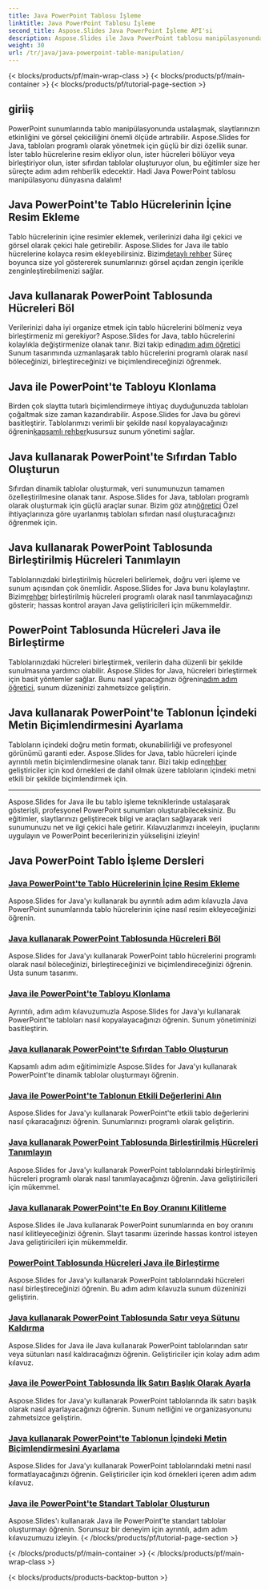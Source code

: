 ```yaml
---
title: Java PowerPoint Tablosu İşleme
linktitle: Java PowerPoint Tablosu İşleme
second_title: Aspose.Slides Java PowerPoint İşleme API'si
description: Aspose.Slides ile Java PowerPoint tablosu manipülasyonunda ustalaşın. Ayrıntılı adım adım eğitimlerimiz aracılığıyla resim eklemeyi, hücreleri bölmeyi, tablolar oluşturmayı ve daha fazlasını öğrenin.
weight: 30
url: /tr/java/java-powerpoint-table-manipulation/
---
```


{< blocks/products/pf/main-wrap-class >}
{< blocks/products/pf/main-container >}
{< blocks/products/pf/tutorial-page-section >}

## giriiş

PowerPoint sunumlarında tablo manipülasyonunda ustalaşmak, slaytlarınızın etkinliğini ve görsel çekiciliğini önemli ölçüde artırabilir. Aspose.Slides for Java, tabloları programlı olarak yönetmek için güçlü bir dizi özellik sunar. İster tablo hücrelerine resim ekliyor olun, ister hücreleri bölüyor veya birleştiriyor olun, ister sıfırdan tablolar oluşturuyor olun, bu eğitimler size her süreçte adım adım rehberlik edecektir. Hadi Java PowerPoint tablosu manipülasyonu dünyasına dalalım!

## Java PowerPoint'te Tablo Hücrelerinin İçine Resim Ekleme
Tablo hücrelerinin içine resimler eklemek, verilerinizi daha ilgi çekici ve görsel olarak çekici hale getirebilir. Aspose.Slides for Java ile tablo hücrelerine kolayca resim ekleyebilirsiniz. Bizim[detaylı rehber](./add-image-inside-table-cells-java-powerpoint/) Süreç boyunca size yol göstererek sunumlarınızı görsel açıdan zengin içerikle zenginleştirebilmenizi sağlar.

## Java kullanarak PowerPoint Tablosunda Hücreleri Böl
 Verilerinizi daha iyi organize etmek için tablo hücrelerini bölmeniz veya birleştirmeniz mi gerekiyor? Aspose.Slides for Java, tablo hücrelerini kolaylıkla değiştirmenize olanak tanır. Bizi takip edin[adım adım öğretici](./split-cells-powerpoint-table-java/) Sunum tasarımında uzmanlaşarak tablo hücrelerini programlı olarak nasıl böleceğinizi, birleştireceğinizi ve biçimlendireceğinizi öğrenmek.

## Java ile PowerPoint'te Tabloyu Klonlama
 Birden çok slaytta tutarlı biçimlendirmeye ihtiyaç duyduğunuzda tabloları çoğaltmak size zaman kazandırabilir. Aspose.Slides for Java bu görevi basitleştirir. Tablolarımızı verimli bir şekilde nasıl kopyalayacağınızı öğrenin[kapsamlı rehber](./clone-table-powerpoint-java/)kusursuz sunum yönetimi sağlar.

## Java kullanarak PowerPoint'te Sıfırdan Tablo Oluşturun
Sıfırdan dinamik tablolar oluşturmak, veri sunumunuzun tamamen özelleştirilmesine olanak tanır. Aspose.Slides for Java, tabloları programlı olarak oluşturmak için güçlü araçlar sunar. Bizim göz atın[öğretici](./create-table-from-scratch-powerpoint-java/) Özel ihtiyaçlarınıza göre uyarlanmış tabloları sıfırdan nasıl oluşturacağınızı öğrenmek için.

## Java kullanarak PowerPoint Tablosunda Birleştirilmiş Hücreleri Tanımlayın
 Tablolarınızdaki birleştirilmiş hücreleri belirlemek, doğru veri işleme ve sunum açısından çok önemlidir. Aspose.Slides for Java bunu kolaylaştırır. Bizim[rehber](./identify-merged-cells-powerpoint-table-java/) birleştirilmiş hücreleri programlı olarak nasıl tanımlayacağınızı gösterir; hassas kontrol arayan Java geliştiricileri için mükemmeldir.

## PowerPoint Tablosunda Hücreleri Java ile Birleştirme
 Tablolarınızdaki hücreleri birleştirmek, verilerin daha düzenli bir şekilde sunulmasına yardımcı olabilir. Aspose.Slides for Java, hücreleri birleştirmek için basit yöntemler sağlar. Bunu nasıl yapacağınızı öğrenin[adım adım öğretici](./merge-cells-powerpoint-table-java/), sunum düzeninizi zahmetsizce geliştirin.

## Java kullanarak PowerPoint'te Tablonun İçindeki Metin Biçimlendirmesini Ayarlama
Tabloların içindeki doğru metin formatı, okunabilirliği ve profesyonel görünümü garanti eder. Aspose.Slides for Java, tablo hücreleri içinde ayrıntılı metin biçimlendirmesine olanak tanır. Bizi takip edin[rehber](./set-text-formatting-inside-table-powerpoint-java/) geliştiriciler için kod örnekleri de dahil olmak üzere tabloların içindeki metni etkili bir şekilde biçimlendirmek için.

---

Aspose.Slides for Java ile bu tablo işleme tekniklerinde ustalaşarak gösterişli, profesyonel PowerPoint sunumları oluşturabileceksiniz. Bu eğitimler, slaytlarınızı geliştirecek bilgi ve araçları sağlayarak veri sunumunuzu net ve ilgi çekici hale getirir. Kılavuzlarımızı inceleyin, ipuçlarını uygulayın ve PowerPoint becerilerinizin yükselişini izleyin!
## Java PowerPoint Tablo İşleme Dersleri
### [Java PowerPoint'te Tablo Hücrelerinin İçine Resim Ekleme](./add-image-inside-table-cells-java-powerpoint/)
Aspose.Slides for Java'yı kullanarak bu ayrıntılı adım adım kılavuzla Java PowerPoint sunumlarında tablo hücrelerinin içine nasıl resim ekleyeceğinizi öğrenin.
### [Java kullanarak PowerPoint Tablosunda Hücreleri Böl](./split-cells-powerpoint-table-java/)
Aspose.Slides for Java'yı kullanarak PowerPoint tablo hücrelerini programlı olarak nasıl böleceğinizi, birleştireceğinizi ve biçimlendireceğinizi öğrenin. Usta sunum tasarımı.
### [Java ile PowerPoint'te Tabloyu Klonlama](./clone-table-powerpoint-java/)
Ayrıntılı, adım adım kılavuzumuzla Aspose.Slides for Java'yı kullanarak PowerPoint'te tabloları nasıl kopyalayacağınızı öğrenin. Sunum yönetiminizi basitleştirin.
### [Java kullanarak PowerPoint'te Sıfırdan Tablo Oluşturun](./create-table-from-scratch-powerpoint-java/)
Kapsamlı adım adım eğitimimizle Aspose.Slides for Java'yı kullanarak PowerPoint'te dinamik tablolar oluşturmayı öğrenin.
### [Java ile PowerPoint'te Tablonun Etkili Değerlerini Alın](./get-effective-values-table-powerpoint-java/)
Aspose.Slides for Java'yı kullanarak PowerPoint'te etkili tablo değerlerini nasıl çıkaracağınızı öğrenin. Sunumlarınızı programlı olarak geliştirin.
### [Java kullanarak PowerPoint Tablosunda Birleştirilmiş Hücreleri Tanımlayın](./identify-merged-cells-powerpoint-table-java/)
Aspose.Slides for Java'yı kullanarak PowerPoint tablolarındaki birleştirilmiş hücreleri programlı olarak nasıl tanımlayacağınızı öğrenin. Java geliştiricileri için mükemmel.
### [Java kullanarak PowerPoint'te En Boy Oranını Kilitleme](./lock-aspect-ratio-powerpoint-java/)
Aspose.Slides ile Java kullanarak PowerPoint sunumlarında en boy oranını nasıl kilitleyeceğinizi öğrenin. Slayt tasarımı üzerinde hassas kontrol isteyen Java geliştiricileri için mükemmeldir.
### [PowerPoint Tablosunda Hücreleri Java ile Birleştirme](./merge-cells-powerpoint-table-java/)
Aspose.Slides for Java'yı kullanarak PowerPoint tablolarındaki hücreleri nasıl birleştireceğinizi öğrenin. Bu adım adım kılavuzla sunum düzeninizi geliştirin.
### [Java kullanarak PowerPoint Tablosunda Satır veya Sütunu Kaldırma](./remove-row-column-powerpoint-table-java/)
Aspose.Slides for Java ile Java kullanarak PowerPoint tablolarından satır veya sütunları nasıl kaldıracağınızı öğrenin. Geliştiriciler için kolay adım adım kılavuz.
### [Java ile PowerPoint Tablosunda İlk Satırı Başlık Olarak Ayarla](./set-first-row-header-powerpoint-table-java/)
Aspose.Slides for Java'yı kullanarak PowerPoint tablolarında ilk satırı başlık olarak nasıl ayarlayacağınızı öğrenin. Sunum netliğini ve organizasyonunu zahmetsizce geliştirin.
### [Java kullanarak PowerPoint'te Tablonun İçindeki Metin Biçimlendirmesini Ayarlama](./set-text-formatting-inside-table-powerpoint-java/)
Aspose.Slides for Java'yı kullanarak PowerPoint tablolarındaki metni nasıl formatlayacağınızı öğrenin. Geliştiriciler için kod örnekleri içeren adım adım kılavuz.
### [Java ile PowerPoint'te Standart Tablolar Oluşturun](./create-standard-tables-powerpoint-java/)
Aspose.Slides'ı kullanarak Java ile PowerPoint'te standart tablolar oluşturmayı öğrenin. Sorunsuz bir deneyim için ayrıntılı, adım adım kılavuzumuzu izleyin.
{< /blocks/products/pf/tutorial-page-section >}

{< /blocks/products/pf/main-container >}
{< /blocks/products/pf/main-wrap-class >}

{< blocks/products/products-backtop-button >}

